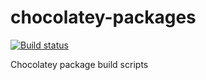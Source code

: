 # chocolatey-packages

[![Build status](https://github.com/zunderscore/chocolatey-packages/workflows/Build/badge.svg)](https://github.com/zunderscore/chocolatey-packages/actions?query=workflow%3ABuild)

Chocolatey package build scripts
